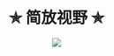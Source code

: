 

<h1 align="center"> ✯ 简放视野 ✯ </h1>

<div align="center">
  <img src=https://github-readme-stats.vercel.app/api?username=bert82503&show_icons=true&theme=transparent>
</div>

